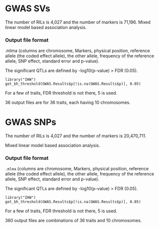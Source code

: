 # GWAS SVs
The number of RILs is 4,027 and the number of markers is 71,196.
Mixed linear model based association analysis.

### Output file format
.mlma (columns are chromosome, Markers, physical position, reference allele (the coded effect allele),
the other allele, frequency of the reference allele, SNP effect, standard error and p-value).

The significant QTLs are defined by -log10(p-value) > FDR (0.05).
```
library("IHW")
get_bh_threshold(GWAS.Results$p[!is.na(GWAS.Results$p)], 0.05)
```

For a few of traits, FDR threshold is not there, 5 is used.

36 output files are for 36 traits, each having 10 chromosomes.

# GWAS SNPs
The number of RILs is 4,027 and the number of markers is 20,470,711.

Mixed linear model based association analysis.

### Output file format
`.mlma` (columns are chromosome, Markers, physical position, reference allele (the coded effect allele),
the other allele, frequency of the reference allele, SNP effect, standard error and p-value).

The significant QTLs are defined by -log10(p-value) > FDR (0.05).

```
library("IHW")
get_bh_threshold(GWAS.Results$p[!is.na(GWAS.Results$p)], 0.05)
```

For a few of traits, FDR threshold is not there, 5 is used.

360 output files are combinations of 36 traits and 10 chromosomes.
